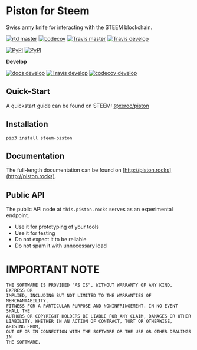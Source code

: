 # Piston for Steem

Swiss army knife for interacting with the STEEM blockchain.

[![rtd master](https://readthedocs.org/projects/piston/badge/?version=latest)](http://piston.readthedocs.io/en/latest/)
[![codecov](https://codecov.io/gh/xeroc/piston/branch/master/graph/badge.svg)](https://codecov.io/gh/xeroc/piston)
[![Travis master](https://travis-ci.org/xeroc/piston.png?branch=master)](https://travis-ci.org/xeroc/piston)
[![Travis develop](https://travis-ci.org/xeroc/piston.png?branch=develop)](https://travis-ci.org/xeroc/piston)

[![PyPI](https://img.shields.io/pypi/dm/steem-piston.svg?maxAge=2592000)]()
[![PyPI](https://img.shields.io/pypi/dw/steem-piston.svg?maxAge=2592000)]()

**Develop**

[![docs develop](https://readthedocs.org/projects/piston/badge/?version=develop)](http://piston.readthedocs.io/en/develop/)
[![Travis develop](https://travis-ci.org/xeroc/piston.png?branch=develop)](https://travis-ci.org/xeroc/piston)
[![codecov develop](https://codecov.io/gh/xeroc/piston/branch/develop/graph/badge.svg)](https://codecov.io/gh/xeroc/piston)

## Quick-Start

A quickstart guide can be found on STEEM: [\@xeroc/piston](https://steemit.com/piston/@xeroc/piston)

## Installation

```
pip3 install steem-piston
```

## Documentation

The full-length documentation can be found on [http://piston.rocks](http://piston.rocks).

## Public API

The public API node at `this.piston.rocks` serves as an experimental
endpoint. 

* Use it for prototyping of your tools
* Use it for testing
* Do not expect it to be reliable
* Do not spam it with unnecessary load

# IMPORTANT NOTE

    THE SOFTWARE IS PROVIDED "AS IS", WITHOUT WARRANTY OF ANY KIND, EXPRESS OR
    IMPLIED, INCLUDING BUT NOT LIMITED TO THE WARRANTIES OF MERCHANTABILITY,
    FITNESS FOR A PARTICULAR PURPOSE AND NONINFRINGEMENT. IN NO EVENT SHALL THE
    AUTHORS OR COPYRIGHT HOLDERS BE LIABLE FOR ANY CLAIM, DAMAGES OR OTHER
    LIABILITY, WHETHER IN AN ACTION OF CONTRACT, TORT OR OTHERWISE, ARISING FROM,
    OUT OF OR IN CONNECTION WITH THE SOFTWARE OR THE USE OR OTHER DEALINGS IN
    THE SOFTWARE.
